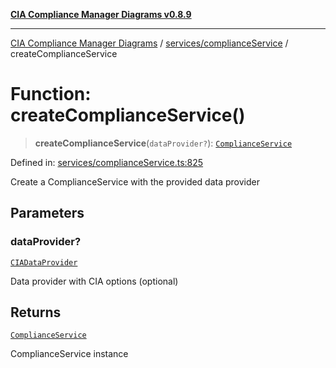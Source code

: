 [**CIA Compliance Manager Diagrams v0.8.9**](../../../README.md)

***

[CIA Compliance Manager Diagrams](../../../modules.md) / [services/complianceService](../README.md) / createComplianceService

# Function: createComplianceService()

> **createComplianceService**(`dataProvider?`): [`ComplianceService`](../classes/ComplianceService.md)

Defined in: [services/complianceService.ts:825](https://github.com/Hack23/cia-compliance-manager/blob/e1ae27dd41c4ccea8a13cdec993022242a97dce3/src/services/complianceService.ts#L825)

Create a ComplianceService with the provided data provider

## Parameters

### dataProvider?

[`CIADataProvider`](../../../types/interfaces/CIADataProvider.md)

Data provider with CIA options (optional)

## Returns

[`ComplianceService`](../classes/ComplianceService.md)

ComplianceService instance
